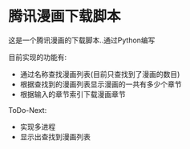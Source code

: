 # 腾讯漫画下载脚本

这是一个腾讯漫画的下载脚本..通过Python编写

目前实现的功能有:

- 通过名称查找漫画列表(目前只查找到了漫画的数目)
- 根据查找到的漫画列表显示漫画的一共有多少个章节
- 根据输入的章节索引下载漫画章节

ToDo-Next:

- 实现多进程
- 显示出查找到漫画列表
